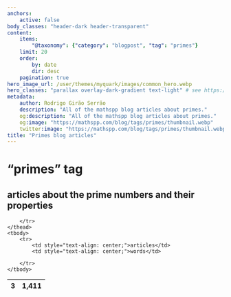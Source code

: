 ```yaml
---
anchors:
    active: false
body_classes: "header-dark header-transparent"
content:
    items:
        "@taxonomy": {"category": "blogpost", "tag": "primes"}
    limit: 20
    order:
        by: date
        dir: desc
    pagination: true
hero_image_url: /user/themes/myquark/images/common_hero.webp
hero_classes: "parallax overlay-dark-gradient text-light" # see https://demo.getgrav.org/blog-skeleton/blog/hero-classes
metadata:
    author: Rodrigo Girão Serrão
    description: "All of the mathspp blog articles about primes."
    og:description: "All of the mathspp blog articles about primes."
    og:image: "https://mathspp.com/blog/tags/primes/thumbnail.webp"
    twitter:image: "https://mathspp.com/blog/tags/primes/thumbnail.webp"
title: "Primes blog articles"
---
```


# “primes” tag


## articles about the prime numbers and their properties



<table class="stats-table">
    <thead>
        <tr>
            <th style="text-align: center;">3</th>
            <th style="text-align: center;">1,411</th>
            
        </tr>
    </thead>
    <tbody>
        <tr>
            <td style="text-align: center;">articles</td>
            <td style="text-align: center;">words</td>
            
        </tr>
    </tbody>
</table>